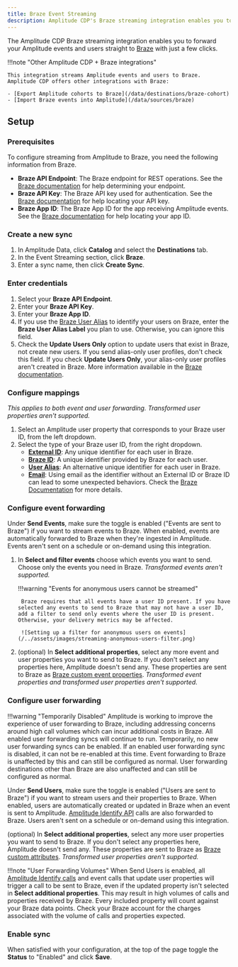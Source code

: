 ```yaml
---
title: Braze Event Streaming
description: Amplitude CDP's Braze streaming integration enables you to forward your Amplitude events and users straight to Braze with just a few clicks.
---
```


The Amplitude CDP Braze streaming integration enables you to forward your Amplitude events and users straight to [Braze](https://www.braze.com/) with just a few clicks.

!!!note "Other Amplitude CDP + Braze integrations"

    This integration streams Amplitude events and users to Braze. Amplitude CDP offers other integrations with Braze:

    - [Export Amplitude cohorts to Braze](/data/destinations/braze-cohort)
    - [Import Braze events into Amplitude](/data/sources/braze)

## Setup

### Prerequisites

To configure streaming from Amplitude to Braze, you need the following information from Braze.

- **Braze API Endpoint**: The Braze endpoint for REST operations. See the [Braze documentation](https://www.braze.com/docs/api/basics/#endpoints) for help determining your endpoint.
- **Braze API Key**: The Braze API key used for authentication. See the [Braze documentation](https://www.braze.com/docs/api/basics/#rest-api-key) for help locating your API key.
- **Braze App ID**: The Braze App ID for the app receiving Amplitude events. See the [Braze documentation](https://www.braze.com/docs/api/identifier_types/#the-app-identifier-api-key) for help locating your app ID.

### Create a new sync

1. In Amplitude Data, click **Catalog** and select the **Destinations** tab.
2. In the Event Streaming section, click **Braze**.
3. Enter a sync name, then click **Create Sync**.

### Enter credentials

1. Select your **Braze API Endpoint**.
2. Enter your **Braze API Key**.
3. Enter your **Braze App ID**.
4. If you use the [Braze User Alias](https://www.braze.com/docs/api/objects_filters/user_alias_object) to identify your users on Braze, enter the **Braze User Alias Label** you plan to use. Otherwise, you can ignore this field.
5. Check the **Update Users Only**  option to update users that exist in Braze, not create new users. If you send alias-only user profiles, don't check this field. If you check **Update Users Only**, your alias-only user profiles aren't created in Braze. More information available in the [Braze documentation](https://www.braze.com/docs/api/objects_filters/user_attributes_object).

### Configure mappings

_This applies to both event and user forwarding. Transformed user properties aren't supported._

1. Select an Amplitude user property that corresponds to your Braze user ID, from the left dropdown.
2. Select the type of your Braze user ID, from the right dropdown.
    - [**External ID**](https://www.braze.com/docs/api/basics/#user-ids): Any unique identifier for each user in Braze.
    - [**Braze ID**](https://www.braze.com/docs/api/basics/#user-ids): A unique identifier provided by Braze for each user.
    - [**User Alias**](https://www.braze.com/docs/api/objects_filters/user_alias_object): An alternative unique identifier for each user in Braze.
    - [**Email**](https://www.braze.com/docs/api/endpoints/user_data/post_user_track/#frequently-asked-questions): Using email as the identifier without an External ID or Braze ID can lead to some unexpected behaviors. Check the [Braze Documentation](https://www.braze.com/docs/api/endpoints/user_data/post_user_track/#frequently-asked-questions) for more details.

### Configure event forwarding

Under **Send Events**, make sure the toggle is enabled ("Events are sent to Braze") if you want to stream events to Braze. When enabled, events are automatically forwarded to Braze when they're ingested in Amplitude. Events aren't sent on a schedule or on-demand using this integration.

1. In **Select and filter events** choose which events you want to send. Choose only the events you need in Braze. _Transformed events aren't supported._

    !!!warning "Events for anonymous users cannot be streamed"

        Braze requires that all events have a user ID present. If you have selected any events to send to Braze that may not have a user ID, add a filter to send only events where the user ID is present. Otherwise, your delivery metrics may be affected.

        ![Setting up a filter for anonymous users on events](/../assets/images/streaming-anonymous-users-filter.png)

2. (optional) In **Select additional properties**, select any more event and user properties you want to send to Braze. If you don't select any properties here, Amplitude doesn't send any. These properties are sent to Braze as [Braze custom event properties](https://www.braze.com/docs/user_guide/data_and_analytics/custom_data/custom_events/#custom-event-properties). _Transformed event properties and transformed user properties aren't supported._

### Configure user forwarding

!!!warning "Temporarily Disabled"
    Amplitude is working to improve the experience of user forwarding to Braze, including addressing concerns around high call volumes which can incur additional costs in Braze. All enabled user forwarding syncs will continue to run. Temporarily, no new user forwarding syncs can be enabled. If an enabled user forwarding sync is disabled, it can not be re-enabled at this time. Event forwarding to Braze is unaffected by this and can still be configured as normal. User forwarding destinations other than Braze are also unaffected and can still be configured as normal.

Under **Send Users**, make sure the toggle is enabled ("Users are sent to Braze") if you want to stream users and their properties to Braze. When enabled, users are automatically created or updated in Braze when an event is sent to Amplitude. [Amplitude Identify API](https://www.docs.developers.amplitude.com/analytics/apis/identify-api/) calls are also forwarded to Braze. Users aren't sent on a schedule or on-demand using this integration.

(optional) In **Select additional properties**, select any more user properties you want to send to Braze. If you don't select any properties here, Amplitude doesn't send any. These properties are sent to Braze as [Braze custom attributes](https://www.braze.com/docs/user_guide/data_and_analytics/custom_data/custom_attributes/). _Transformed user properties aren't supported._

!!!note "User Forwarding Volumes"
    When Send Users is enabled, all [Amplitude Identify calls](https://www.docs.developers.amplitude.com/analytics/apis/identify-api/) and event calls that update user properties will trigger a call to be sent to Braze, even if the updated property isn't selected in **Select additional properties**. This may result in high volumes of calls and properties received by Braze. Every included property will count against your Braze data points. Check your Braze account for the charges associated with the volume of calls and properties expected.

### Enable sync

When satisfied with your configuration, at the top of the page toggle the **Status** to "Enabled" and click **Save**.
